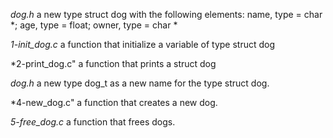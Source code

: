 *dog.h* a new type struct dog with the following elements: name, type = char *; age, type = float; owner, type = char *

*1-init_dog.c*  a function that initialize a variable of type struct dog

*2-print_dog.c" a function that prints a struct dog

*dog.h* a new type dog_t as a new name for the type struct dog.

*4-new_dog.c" a function that creates a new dog.

*5-free_dog.c* a function that frees dogs.
